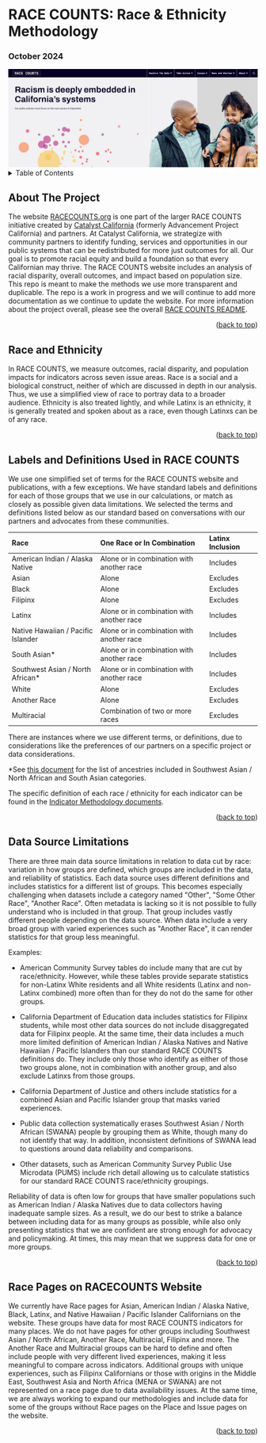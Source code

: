# RACE COUNTS: Race & Ethnicity Methodology
### October 2024

<base target="_blank">


<img src="https://github.com/catalystcalifornia/RaceCounts/blob/main/images/rc_homepage.PNG" alt="RACE COUNTS Homepage">




<details>
  <summary>Table of Contents</summary>
  <ol>
    <li>
      <a href="#about-the-project">About The Project</a></li>
    <li><a href="#race-and-ethnicity">Race and Ethnicity</a></li>
    <li><a href="#labels-and-definitions-used-in-race-counts">Labels and Definitions Used in RACE COUNTS</a></li>
    <li><a href="#data-source-limitations">Data Source Limitations</a></li>
    <li><a href="#race-pages-on-racecounts-website">Race Pages on RACECOUNTS Website</a></li>
  </ol>
</details>


## About The Project

The website [RACECOUNTS.org](https://www.racecounts.org) is one part of the larger RACE COUNTS initiative created by [Catalyst California](https://www.catalystcalifornia.org/) (formerly Advancement Project California) and partners. At Catalyst California, we strategize with community partners to identify funding, services and opportunities in our public systems that can be redistributed for more just outcomes for all. Our goal is to promote racial equity and build a foundation so that every Californian may thrive. The RACE COUNTS website includes an analysis of racial disparity, overall outcomes, and impact based on population size. This repo is meant to make the methods we use more transparent and duplicable. The repo is a work in progress and we will continue to add more documentation as we continue to update the website. For more information about the project overall, please see the overall [RACE COUNTS README](https://github.com/catalystcalifornia/RaceCounts/blob/main/README.md).

<p align="right">(<a href="#top">back to top</a>)</p>


## Race and Ethnicity

In RACE COUNTS, we measure outcomes, racial disparity, and population impacts for indicators across seven issue areas. Race is a social and a biological construct, neither of which are discussed in depth in our analysis. Thus, we use a simplified view of race to portray data to a broader audience. Ethnicity is also treated lightly, and while Latinx is an ethnicity, it is generally treated and spoken about as a race, even though Latinxs can be of any race. 

<p align="right">(<a href="#top">back to top</a>)</p>


## Labels and Definitions Used in RACE COUNTS

We use one simplified set of terms for the RACE COUNTS website and publications, with a few exceptions. We have standard labels and definitions for each of those groups that we use in our calculations, or match as closely as possible given data limitations. We selected the terms and definitions listed below as our standard based on conversations with our partners and advocates from these communities.

| Race  | One Race or In Combination | Latinx Inclusion |
| :---------- | :------------ | :-------- |
| American Indian / Alaska Native | Alone or in combination with another race  | Includes |
| Asian | Alone | Excludes |
| Black | Alone | Excludes |
| Filipinx | Alone | Excludes |
| Latinx | Alone or in combination with another race  | Includes |
| Native Hawaiian / Pacific Islander | Alone or in combination with another race  | Includes |
| South Asian* | Alone or in combination with another race  | Includes |
| Southwest Asian / North African* | Alone or in combination with another race  | Includes |
| White | Alone | Excludes |
| Another Race | Alone | Excludes |
| Multiracial | Combination of two or more races  | Excludes |

There are instances where we use different terms, or definitions, due to considerations like the preferences of our partners on a specific project or data considerations.

*See [this document](https://github.com/catalystcalifornia/RaceCounts/blob/main/Methodology/SWANA_SoAsian_Ancestry.xlsx) for the list of ancestries included in Southwest Asian / North African and South Asian categories.

The specific definition of each race / ethnicity for each indicator can be found in the [Indicator Methodology documents](https://github.com/catalystcalifornia/RaceCounts/tree/main/Methodology).

<p align="right">(<a href="#top">back to top</a>)</p>


## Data Source Limitations

There are three main data source limitations in relation to data cut by race: variation in how groups are defined, which groups are included in the data, and reliability of statistics. Each data source uses different definitions and includes statistics for a different list of groups. This becomes especially challenging when datasets include a category named "Other", "Some Other Race", "Another Race". Often metadata is lacking so it is not possible to fully understand who is included in that group. That group includes vastly different people depending on the data source. When data include a very broad group with varied experiences such as "Another Race", it can render statistics for that group less meaningful. 

Examples:
* American Community Survey tables do include many that are cut by race/ethnicity. However, while these tables provide separate statistics for non-Latinx White residents and all White residents (Latinx and non-Latinx combined) more often than for they do not do the same for other groups.

* California Department of Education data includes statistics for Filipinx students, while most other data sources do not include disaggregated data for Filipinx people. At the same time, their data includes a much more limited definition of American Indian / Alaska Natives and Native Hawaiian / Pacific Islanders than our standard RACE COUNTS definitions do. They include only those who identify as either of those two groups alone, not in combination with another group, and also exclude Latinxs from those groups.

* California Department of Justice and others include statistics for a combined Asian and Pacific Islander group that masks varied experiences.

* Public data collection systematically erases Southwest Asian / North African (SWANA) people by grouping them as White, though many do not identify that way. In addition, inconsistent definitions of SWANA lead to questions around data reliability and comparisons.

* Other datasets, such as American Community Survey Public Use Microdata (PUMS) include rich detail allowing us to calculate statistics for our standard RACE COUNTS race/ethnicity groupings.

Reliability of data is often low for groups that have smaller populations such as American Indian / Alaska Natives due to data collectors having inadequate sample sizes. As a result, we do our best to strike a balance between including data for as many groups as possible, while also only presenting statistics that we are confident are strong enough for advocacy and policymaking. At times, this may mean that we suppress data for one or more groups.

<p align="right">(<a href="#top">back to top</a>)</p>


## Race Pages on RACECOUNTS Website
We currently have Race pages for Asian, American Indian / Alaska Native, Black, Latinx, and Native Hawaiian / Pacific Islander Californians on the website. These groups have data for most RACE COUNTS indicators for many places. We do not have pages for other groups including Southwest Asian / North African, Another Race, Multiracial, Filipinx and more. The Another Race and Multiracial groups can be hard to define and often include people with very different lived experiences, making it less meaningful to compare across indicators. Additional groups with unique experiences, such as Filipinx Californians or those with origins in the Middle East, Southwest Asia and North Africa (MENA or SWANA) are not represented on a race page due to data availability issues. At the same time, we are always working to expand our methodologies and include data for some of the groups without Race pages on the Place and Issue pages on the website.

<p align="right">(<a href="#top">back to top</a>)</p>

